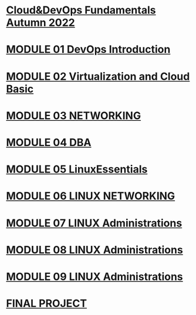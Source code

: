   
[Cloud&DevOps Fundamentals Autumn 2022](https://github.com/korotetskiy/Cloud_DevOps__Kharkiv_2022)
=======================================

[MODULE 01 DevOps Introduction](https://github.com/vasilkyiv/DevOps_online_Kiev_2021Q4/tree/main/m1) 
=======================================

[MODULE 02 Virtualization and Cloud Basic](https://github.com/vasilkyiv/DevOps_online_Kiev_2021Q4/tree/main/m2/) 
=======================================

[MODULE 03 NETWORKING](https://github.com/vasilkyiv/DevOps_online_Kiev_2021Q4/tree/main/m3) 
===========================================================================

[MODULE 04 DBA](https://github.com/vasilkyiv/DevOps_online_Kiev_2021Q4/tree/main/m4/) 
===========================================================================

[MODULE 05 LinuxEssentials](https://github.com/vasilkyiv/DevOps_online_Kiev_2021Q4/tree/main/m5) 
===========================================================================

[MODULE 06 LINUX NETWORKING](https://github.com/vasilkyiv/DevOps_online_Kiev_2021Q4/tree/main/m6) 
===========================================================================

[MODULE 07 LINUX Administrations](https://github.com/vasilkyiv/DevOps_online_Kiev_2021Q4/tree/main/m7) 
===========================================================================

[MODULE 08 LINUX Administrations](https://github.com/vasilkyiv/DevOps_online_Kiev_2021Q4/tree/main/m8) 
===========================================================================

[MODULE 09 LINUX Administrations](https://github.com/vasilkyiv/DevOps_online_Kiev_2021Q4/tree/main/m9) 
===========================================================================

[FINAL PROJECT](https://github.com/vasilkyiv/DevOps_online_Kiev_2021Q4/blob/main/FinalProject/FinalProject.md) 
===========================================================================
